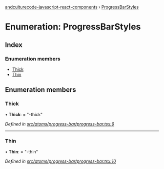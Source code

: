 [andculturecode-javascript-react-components](../README.md) › [ProgressBarStyles](progressbarstyles.md)

# Enumeration: ProgressBarStyles

## Index

### Enumeration members

* [Thick](progressbarstyles.md#thick)
* [Thin](progressbarstyles.md#thin)

## Enumeration members

###  Thick

• **Thick**: = "-thick"

*Defined in [src/atoms/progress-bar/progress-bar.tsx:9](https://github.com/AndcultureCode/AndcultureCode.JavaScript.React.Components/blob/70e5ccf/src/atoms/progress-bar/progress-bar.tsx#L9)*

___

###  Thin

• **Thin**: = "-thin"

*Defined in [src/atoms/progress-bar/progress-bar.tsx:10](https://github.com/AndcultureCode/AndcultureCode.JavaScript.React.Components/blob/70e5ccf/src/atoms/progress-bar/progress-bar.tsx#L10)*
